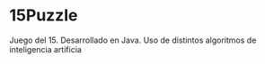 # 15Puzzle

Juego del 15. Desarrollado en Java. Uso de distintos algoritmos de inteligencia artificia
